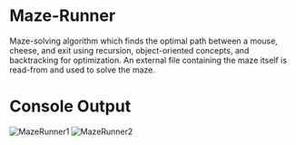# Maze-Runner 
Maze-solving algorithm which finds the optimal path between a mouse, cheese, and exit using recursion, object-oriented concepts, and backtracking for optimization. An external file containing the maze itself is read-from and used to solve the maze.  

# Console Output 
![MazeRunner1](https://user-images.githubusercontent.com/31084443/93791752-a238ff80-fc02-11ea-9ca8-755f0f0d5594.png)
![MazeRunner2](https://user-images.githubusercontent.com/31084443/93792324-618db600-fc03-11ea-9840-765918222a4f.png)

